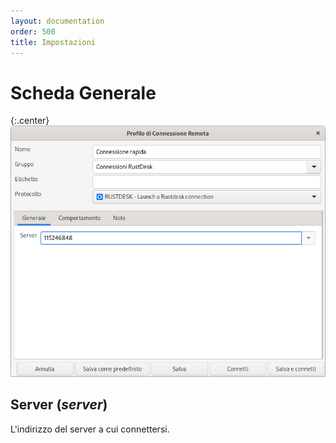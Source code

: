```yaml
---
layout: documentation
order: 500
title: Impostazioni
---
```

# Scheda Generale

{:.center}
![Scheda Generale](/resources/remmina-plugin-rustdesk/archive/latest/italian/general.png)

## **Server** (*server*)

L'indirizzo del server a cui connettersi.
